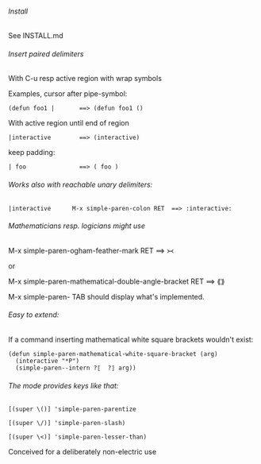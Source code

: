 ###### Install 
See INSTALL.md

###### Insert paired delimiters

With C-u resp active region with wrap symbols

Examples, cursor after pipe-symbol:

    (defun foo1 |       ==> (defun foo1 () 

With active region until end of region

    |interactive        ==> (interactive)

keep padding:

    | foo               ==> ( foo ) 

###### Works also with reachable unary delimiters:

    |interactive      M-x simple-paren-colon RET  ==> :interactive:

###### Mathematicians resp. logicians might use

M-x simple-paren-ogham-feather-mark RET ==> ᚛᚜

or

M-x simple-paren-mathematical-double-angle-bracket RET ==> ⟪⟫

M-x simple-paren- TAB should display what's implemented.

###### Easy to extend:

If a command inserting mathematical white square brackets wouldn't exist:

    (defun simple-paren-mathematical-white-square-bracket (arg)
      (interactive "*P")
      (simple-paren--intern ?⟦  ?⟧ arg))

###### The mode provides keys like that:

    [(super \()] 'simple-paren-parentize

    [(super \/)] 'simple-paren-slash)

    [(super \<)] 'simple-paren-lesser-than)

Conceived for a deliberately non-electric use
